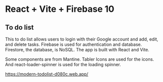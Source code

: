 # React + Vite + Firebase 10

## To do list

This to do list allows users to login with their Google account and add, edit, and delete tasks.
Firebase is used for authentication and database. Firestore, the database, is NoSQL.
The app is built with React and Vite.

Some components are from Mantine.
Tabler Icons are used for the icons. And react-loader-spinner is used for the loading spinner.

https://modern-todolist-d080c.web.app/
